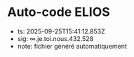 # Auto-code ELIOS
- ts: 2025-09-25T15:41:12.853Z
- sig: ∞.je.toi.nous.432.528
- note: fichier généré automatiquement